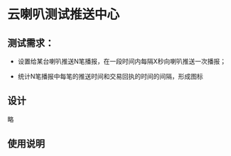 # 云喇叭测试推送中心

## 测试需求：

- 设置给某台喇叭推送N笔播报，在一段时间内每隔X秒向喇叭推送一次播报；

- 统计N笔播报中每笔的推送时间和交易回执的时间的间隔，形成图标


## 设计

略

## 使用说明
